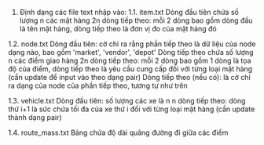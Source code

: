 1. Định dạng các file text nhập vào: 
1.1. item.txt
Dòng đầu tiên chứa số lượng n các mặt hàng
2n dòng tiếp theo: mỗi 2 dòng bao gồm dòng đầu là tên mặt hàng, dòng tiếp theo là đơn vị đo của mặt hàng đó

1.2. node.txt
Dòng đầu tiên: cờ chỉ ra rằng phần tiếp theo là dữ liệu của node dạng nào, bao gồm 'market', 'vendor', 'depot'
Dòng tiếp theo chứa số lượng n các điểm giao hàng
2n dòng tiếp theo: mỗi 2 dòng bao gồm 1 dòng là tọa độ của điểm, dòng tiếp theo là yêu cầu cung cấp đối với từng loại mặt hàng (cần update để input vào theo dạng pair)
Dòng tiếp theo (nếu có): là cờ chỉ ra dạng của node của phần tiếp theo, tương tự như trên

1.3. vehicle.txt
Dòng đầu tiên: số lượng các xe là n
n dòng tiếp theo: dòng thứ i+1 là sức chứa tối đa của xe thứ i đối với từng loại mặt hàng (cần update thành dạng pair)

1.4. route_mass.txt
Bảng chứa độ dài quãng đường đi giữa các điểm
